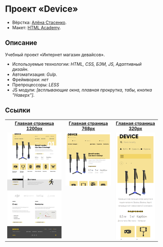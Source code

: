 # Проект «Device»

* Вёрстка: [Алёна Стасенко](https://github.com/KudriPro).
* Макет: [HTML Academy](https://htmlacademy.ru).

## Описание
Учебный проект «Интернет магазин девайсов».

* Используемые технологии: _HTML, CSS, БЭМ, JS, Адаптивный дизайн_.
* Автоматизация: _Gulp_.
* Фреймворки: _нет_
* Препроцессоры: _LESS_
* JS модули: _[всплывающие окна, плавная прокрутка, табы, кнопка "Наверх"]_.

## Ссылки 
<table>
  <tr>
  <th><a href="https://kudripro.github.io/device_adaptive/">Главная страница 1200px</a></th>
  <th><a href="https://kudripro.github.io/device_adaptive/">Главная страница 768px</a></th>
  <th><a href="https://kudripro.github.io/device_adaptive/">Главная страница 320px</a></th>
  </tr>
  <tr valign="top">
    <td>
      <a href="source/img/decor/device-index-desk.jpg" target="_blank">
        <img src="source/img/decor/device-index-desk.jpg" width="250" alt="Главная страница 1200">
      </a>
    </td>
    <td>
      <a href="source/img/decor/device-index-tb.jpg" target="_blank">
        <img src="source/img/decor/device-index-tb.jpg" width="200" alt="Главная страница 768">
      </a>    
    </td>
    <td>
      <a href="source/img/decor/device-index-mb.jpg" target="_blank">
        <img src="source/img/decor/device-index-mb.jpg" width="150" alt="Главная страница 320">
      </a>    
    </td>
  </tr>
</table>
